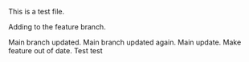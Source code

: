 This is a test file.

Adding to the feature branch.

Main branch updated.
Main branch updated again.
Main update.
Make feature out of date.
Test
test